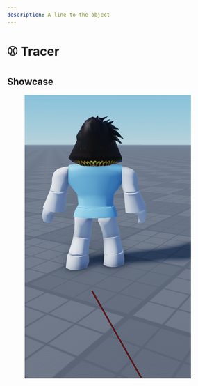 ```yaml
---
description: A line to the object
---
```


# ⚾ Tracer

## Showcase

<figure><img src="../../.gitbook/assets/image_2023-03-20_204233531.png" alt=""><figcaption></figcaption></figure>
